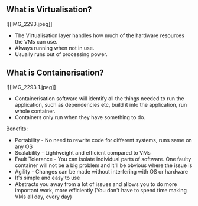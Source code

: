 ## What is Virtualisation?

![[IMG_2293.jpeg]]

- The Virtualisation layer handles how much of the hardware resources the VMs can use.
- Always running when not in use.
- Usually runs out of processing power.

## What is Containerisation?

![[IMG_2293 1.jpeg]]

- Containerisation software will identify all the things needed to run the application, such as dependencies etc, build it into the application, run whole container.
- Containers only run when they have something to do.

Benefits:
- Portability - No need to rewrite code for different systems, runs same on any OS
- Scalability - Lightweight and efficient compared to VMs
- Fault Tolerance - You can isolate individual parts of software. One faulty container will not be a big problem and it'll be obvious where the issue is
- Agility - Changes can be made without interfering with OS or hardware
- It's simple and easy to use
- Abstracts you away from a lot of issues and allows you to do more important work, more efficiently (You don't have to spend time making VMs all day, every day)

